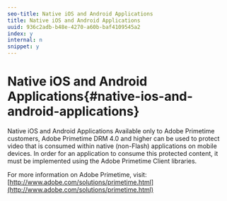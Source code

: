 ```yaml
---
seo-title: Native iOS and Android Applications
title: Native iOS and Android Applications
uuid: 936c2adb-b48e-4270-a60b-baf4109545a2
index: y
internal: n
snippet: y
---
```


# Native iOS and Android Applications{#native-ios-and-android-applications}

Native iOS and Android Applications Available only to Adobe Primetime customers, Adobe Primetime DRM 4.0 and higher can be used to protect video that is consumed within native (non-Flash) applications on mobile devices. In order for an application to consume this protected content, it must be implemented using the Adobe Primetime Client libraries.

For more information on Adobe Primetime, visit: [http://www.adobe.com/solutions/primetime.html](http://www.adobe.com/solutions/primetime.html) 

